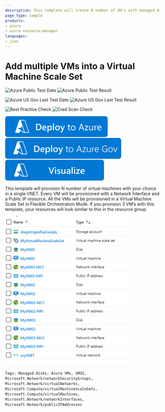```yaml
---
description: This template will create N number of VM's with managed disks, public IPs and network interfaces. It will create the VMs in a Virtual Machine Scale Set in Flexible Orchestration mode. They will be provisioned in a Virtual Network which will also be created as part of the deployment
page_type: sample
products:
- azure
- azure-resource-manager
languages:
- json
---
```

# Add multiple VMs into a Virtual Machine Scale Set

![Azure Public Test Date](https://azurequickstartsservice.blob.core.windows.net/badges/quickstarts/microsoft.compute/vmss-flexible-orchestration-manual-add-vm/PublicLastTestDate.svg)
![Azure Public Test Result](https://azurequickstartsservice.blob.core.windows.net/badges/quickstarts/microsoft.compute/vmss-flexible-orchestration-manual-add-vm/PublicDeployment.svg)

![Azure US Gov Last Test Date](https://azurequickstartsservice.blob.core.windows.net/badges/quickstarts/microsoft.compute/vmss-flexible-orchestration-manual-add-vm/FairfaxLastTestDate.svg)
![Azure US Gov Last Test Result](https://azurequickstartsservice.blob.core.windows.net/badges/quickstarts/microsoft.compute/vmss-flexible-orchestration-manual-add-vm/FairfaxDeployment.svg)

![Best Practice Check](https://azurequickstartsservice.blob.core.windows.net/badges/quickstarts/microsoft.compute/vmss-flexible-orchestration-manual-add-vm/BestPracticeResult.svg)
![Cred Scan Check](https://azurequickstartsservice.blob.core.windows.net/badges/quickstarts/microsoft.compute/vmss-flexible-orchestration-manual-add-vm/CredScanResult.svg)

[![Deploy To Azure](https://raw.githubusercontent.com/Azure/azure-quickstart-templates/master/1-CONTRIBUTION-GUIDE/images/deploytoazure.svg?sanitize=true)](https://portal.azure.com/#create/Microsoft.Template/uri/https%3A%2F%2Fraw.githubusercontent.com%2FAzure%2Fazure-quickstart-templates%2Fmaster%2Fquickstarts%2Fmicrosoft.compute%2Fvmss-flexible-orchestration-manual-add-vm%2Fazuredeploy.json)
[![Deploy To Azure US Gov](https://raw.githubusercontent.com/Azure/azure-quickstart-templates/master/1-CONTRIBUTION-GUIDE/images/deploytoazuregov.svg?sanitize=true)](https://portal.azure.us/#create/Microsoft.Template/uri/https%3A%2F%2Fraw.githubusercontent.com%2FAzure%2Fazure-quickstart-templates%2Fmaster%2Fquickstarts%2Fmicrosoft.compute%2Fvmss-flexible-orchestration-manual-add-vm%2Fazuredeploy.json)
[![Visualize](https://raw.githubusercontent.com/Azure/azure-quickstart-templates/master/1-CONTRIBUTION-GUIDE/images/visualizebutton.svg?sanitize=true)](http://armviz.io/#/?load=https://portal.azure.us/#create/Microsoft.Template/uri/https%3A%2F%2Fraw.githubusercontent.com%2FAzure%2Fazure-quickstart-templates%2Fmaster%2Fquickstarts%2Fmicrosoft.compute%2Fvmss-flexible-orchestration-manual-add-vm%2Fazuredeploy.json)

This template will provision N number of virtual machines with your choice in a single VNET. Every VM will be provisioned with a Network Interface and a Public IP resource. All the VMs will be provisioned in a Virtual Machine Scale Set in Flexible Orchestration Mode.
If you provision 3 VM’s with this template, your resources will look similar to this in the resource group.

![template resources](images/resources.png "template resource objects")

`Tags: Managed Disks, Azure VMs, VMSS, Microsoft.Network/networkSecurityGroups, Microsoft.Network/virtualNetworks, Microsoft.Compute/virtualMachineScaleSets, Microsoft.Compute/virtualMachines, Microsoft.Network/networkInterfaces, Microsoft.Network/publicIPAddresses`


